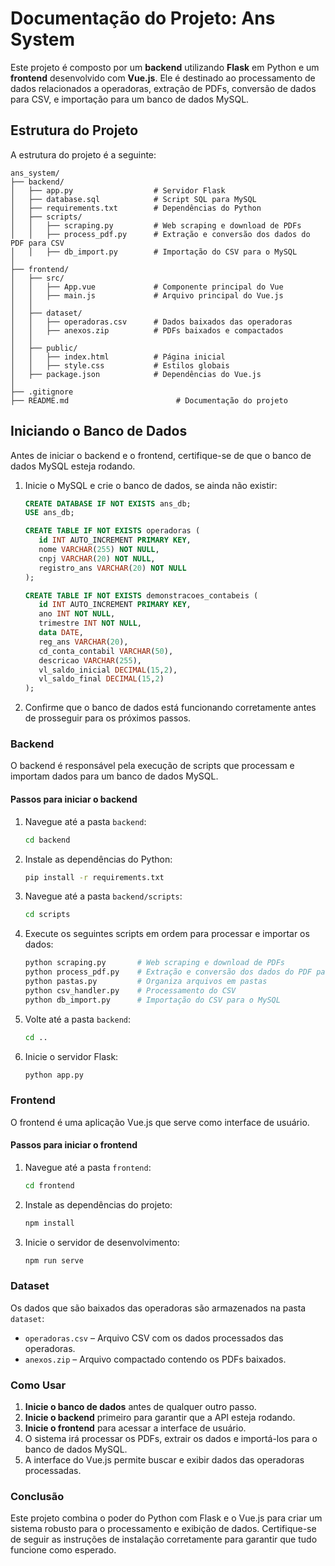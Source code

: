 # Documentação do Projeto: Ans System

Este projeto é composto por um **backend** utilizando **Flask** em Python e um **frontend** desenvolvido com **Vue.js**. Ele é destinado ao processamento de dados relacionados a operadoras, extração de PDFs, conversão de dados para CSV, e importação para um banco de dados MySQL.

## Estrutura do Projeto

A estrutura do projeto é a seguinte:

```
ans_system/
├── backend/
│   ├── app.py                  # Servidor Flask
│   ├── database.sql            # Script SQL para MySQL
│   ├── requirements.txt        # Dependências do Python
│   ├── scripts/                
│   │   ├── scraping.py         # Web scraping e download de PDFs
│   │   ├── process_pdf.py      # Extração e conversão dos dados do PDF para CSV
│   │   ├── db_import.py        # Importação do CSV para o MySQL
│
├── frontend/
│   ├── src/
│   │   ├── App.vue             # Componente principal do Vue
│   │   ├── main.js             # Arquivo principal do Vue.js
│   │
│   ├── dataset/
│   │   ├── operadoras.csv      # Dados baixados das operadoras
│   │   ├── anexos.zip          # PDFs baixados e compactados
│   │
│   ├── public/
│   │   ├── index.html          # Página inicial
│   │   ├── style.css           # Estilos globais
│   ├── package.json            # Dependências do Vue.js
│
├── .gitignore                        
├── README.md                        # Documentação do projeto
```

## Iniciando o Banco de Dados

Antes de iniciar o backend e o frontend, certifique-se de que o banco de dados MySQL esteja rodando.

1. Inicie o MySQL e crie o banco de dados, se ainda não existir:
   ```sql
   CREATE DATABASE IF NOT EXISTS ans_db;
   USE ans_db;

   CREATE TABLE IF NOT EXISTS operadoras (
      id INT AUTO_INCREMENT PRIMARY KEY,
      nome VARCHAR(255) NOT NULL,
      cnpj VARCHAR(20) NOT NULL,
      registro_ans VARCHAR(20) NOT NULL
   );

   CREATE TABLE IF NOT EXISTS demonstracoes_contabeis (
      id INT AUTO_INCREMENT PRIMARY KEY,
      ano INT NOT NULL,
      trimestre INT NOT NULL,
      data DATE,
      reg_ans VARCHAR(20),
      cd_conta_contabil VARCHAR(50),
      descricao VARCHAR(255),
      vl_saldo_inicial DECIMAL(15,2),
      vl_saldo_final DECIMAL(15,2)
   );
   ```
2. Confirme que o banco de dados está funcionando corretamente antes de prosseguir para os próximos passos.

### Backend

O backend é responsável pela execução de scripts que processam e importam dados para um banco de dados MySQL.

#### Passos para iniciar o backend

1. Navegue até a pasta `backend`:
   ```bash
   cd backend
   ```

2. Instale as dependências do Python:
   ```bash
   pip install -r requirements.txt
   ```

3. Navegue até a pasta `backend/scripts`:
   ```bash
   cd scripts
   ```

4. Execute os seguintes scripts em ordem para processar e importar os dados:
   ```bash
   python scraping.py       # Web scraping e download de PDFs
   python process_pdf.py    # Extração e conversão dos dados do PDF para CSV
   python pastas.py         # Organiza arquivos em pastas
   python csv_handler.py    # Processamento do CSV
   python db_import.py      # Importação do CSV para o MySQL
   ```
   
5. Volte até a pasta `backend`:
   ```bash
   cd ..  
   ```
6. Inicie o servidor Flask:
   ```bash
   python app.py
   ```

### Frontend

O frontend é uma aplicação Vue.js que serve como interface de usuário.

#### Passos para iniciar o frontend

1. Navegue até a pasta `frontend`:
   ```bash
   cd frontend
   ```

2. Instale as dependências do projeto:
   ```bash
   npm install
   ```

3. Inicie o servidor de desenvolvimento:
   ```bash
   npm run serve  
   ```
### Dataset

Os dados que são baixados das operadoras são armazenados na pasta `dataset`:

- `operadoras.csv` – Arquivo CSV com os dados processados das operadoras.
- `anexos.zip` – Arquivo compactado contendo os PDFs baixados.

### Como Usar

1. **Inicie o banco de dados** antes de qualquer outro passo.
2. **Inicie o backend** primeiro para garantir que a API esteja rodando.
3. **Inicie o frontend** para acessar a interface de usuário.
4. O sistema irá processar os PDFs, extrair os dados e importá-los para o banco de dados MySQL.
5. A interface do Vue.js permite buscar e exibir dados das operadoras processadas.

### Conclusão

Este projeto combina o poder do Python com Flask e o Vue.js para criar um sistema robusto para o processamento e exibição de dados. Certifique-se de seguir as instruções de instalação corretamente para garantir que tudo funcione como esperado.


